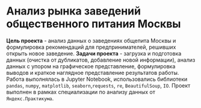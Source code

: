 # Анализ рынка заведений общественного питания Москвы
**Цель проекта** - анализ данных о заведениях общепита Москвы и формулировка рекомендаций для предпринимателей, решивших открыть новое заведение. **Задачи проекта** - загрузка и 
подготовка данных (очистка от дубликатов, добавление новой информации), анализ данных с упором на графическое представление, формулировка выводов и краткое наглядное 
представление результатов работы. Работа выполнялась в Jupyter Notebook, использовались библиотеки `pandas`, `numpy`, `matplotlib`, `seaborn`,`requests`, `re`, 
`BeautifulSoup`, `IO`. Проект выполнен в рамках специализации по анализу данных от `Яндекс.Практикума`.
